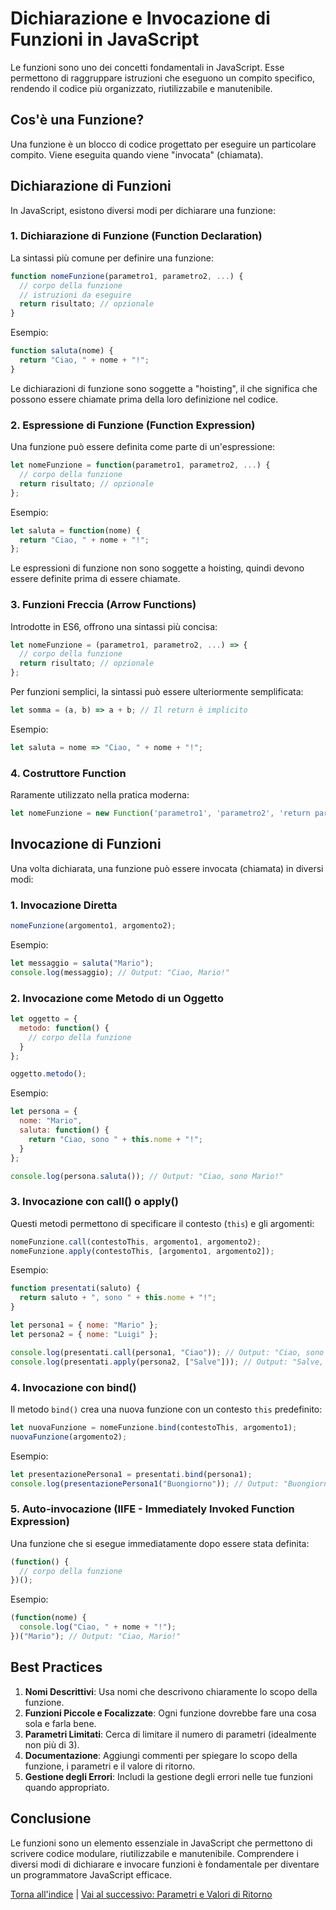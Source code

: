 # Dichiarazione e Invocazione di Funzioni in JavaScript

Le funzioni sono uno dei concetti fondamentali in JavaScript. Esse permettono di raggruppare istruzioni che eseguono un compito specifico, rendendo il codice più organizzato, riutilizzabile e manutenibile.

## Cos'è una Funzione?

Una funzione è un blocco di codice progettato per eseguire un particolare compito. Viene eseguita quando viene "invocata" (chiamata).

## Dichiarazione di Funzioni

In JavaScript, esistono diversi modi per dichiarare una funzione:

### 1. Dichiarazione di Funzione (Function Declaration)

La sintassi più comune per definire una funzione:

```javascript
function nomeFunzione(parametro1, parametro2, ...) {
  // corpo della funzione
  // istruzioni da eseguire
  return risultato; // opzionale
}
```

Esempio:

```javascript
function saluta(nome) {
  return "Ciao, " + nome + "!";
}
```

Le dichiarazioni di funzione sono soggette a "hoisting", il che significa che possono essere chiamate prima della loro definizione nel codice.

### 2. Espressione di Funzione (Function Expression)

Una funzione può essere definita come parte di un'espressione:

```javascript
let nomeFunzione = function(parametro1, parametro2, ...) {
  // corpo della funzione
  return risultato; // opzionale
};
```

Esempio:

```javascript
let saluta = function(nome) {
  return "Ciao, " + nome + "!";
};
```

Le espressioni di funzione non sono soggette a hoisting, quindi devono essere definite prima di essere chiamate.

### 3. Funzioni Freccia (Arrow Functions)

Introdotte in ES6, offrono una sintassi più concisa:

```javascript
let nomeFunzione = (parametro1, parametro2, ...) => {
  // corpo della funzione
  return risultato; // opzionale
};
```

Per funzioni semplici, la sintassi può essere ulteriormente semplificata:

```javascript
let somma = (a, b) => a + b; // Il return è implicito
```

Esempio:

```javascript
let saluta = nome => "Ciao, " + nome + "!";
```

### 4. Costruttore Function

Raramente utilizzato nella pratica moderna:

```javascript
let nomeFunzione = new Function('parametro1', 'parametro2', 'return parametro1 + parametro2');
```

## Invocazione di Funzioni

Una volta dichiarata, una funzione può essere invocata (chiamata) in diversi modi:

### 1. Invocazione Diretta

```javascript
nomeFunzione(argomento1, argomento2);
```

Esempio:

```javascript
let messaggio = saluta("Mario");
console.log(messaggio); // Output: "Ciao, Mario!"
```

### 2. Invocazione come Metodo di un Oggetto

```javascript
let oggetto = {
  metodo: function() {
    // corpo della funzione
  }
};

oggetto.metodo();
```

Esempio:

```javascript
let persona = {
  nome: "Mario",
  saluta: function() {
    return "Ciao, sono " + this.nome + "!";
  }
};

console.log(persona.saluta()); // Output: "Ciao, sono Mario!"
```

### 3. Invocazione con call() o apply()

Questi metodi permettono di specificare il contesto (`this`) e gli argomenti:

```javascript
nomeFunzione.call(contestoThis, argomento1, argomento2);
nomeFunzione.apply(contestoThis, [argomento1, argomento2]);
```

Esempio:

```javascript
function presentati(saluto) {
  return saluto + ", sono " + this.nome + "!";
}

let persona1 = { nome: "Mario" };
let persona2 = { nome: "Luigi" };

console.log(presentati.call(persona1, "Ciao")); // Output: "Ciao, sono Mario!"
console.log(presentati.apply(persona2, ["Salve"])); // Output: "Salve, sono Luigi!"
```

### 4. Invocazione con bind()

Il metodo `bind()` crea una nuova funzione con un contesto `this` predefinito:

```javascript
let nuovaFunzione = nomeFunzione.bind(contestoThis, argomento1);
nuovaFunzione(argomento2);
```

Esempio:

```javascript
let presentazionePersona1 = presentati.bind(persona1);
console.log(presentazionePersona1("Buongiorno")); // Output: "Buongiorno, sono Mario!"
```

### 5. Auto-invocazione (IIFE - Immediately Invoked Function Expression)

Una funzione che si esegue immediatamente dopo essere stata definita:

```javascript
(function() {
  // corpo della funzione
})();
```

Esempio:

```javascript
(function(nome) {
  console.log("Ciao, " + nome + "!");
})("Mario"); // Output: "Ciao, Mario!"
```

## Best Practices

1. **Nomi Descrittivi**: Usa nomi che descrivono chiaramente lo scopo della funzione.
2. **Funzioni Piccole e Focalizzate**: Ogni funzione dovrebbe fare una cosa sola e farla bene.
3. **Parametri Limitati**: Cerca di limitare il numero di parametri (idealmente non più di 3).
4. **Documentazione**: Aggiungi commenti per spiegare lo scopo della funzione, i parametri e il valore di ritorno.
5. **Gestione degli Errori**: Includi la gestione degli errori nelle tue funzioni quando appropriato.

## Conclusione

Le funzioni sono un elemento essenziale in JavaScript che permettono di scrivere codice modulare, riutilizzabile e manutenibile. Comprendere i diversi modi di dichiarare e invocare funzioni è fondamentale per diventare un programmatore JavaScript efficace.

[Torna all'indice](../README.md#contenuti-teorici) | [Vai al successivo: Parametri e Valori di Ritorno](./02_Parametri_Valori_Ritorno.md)